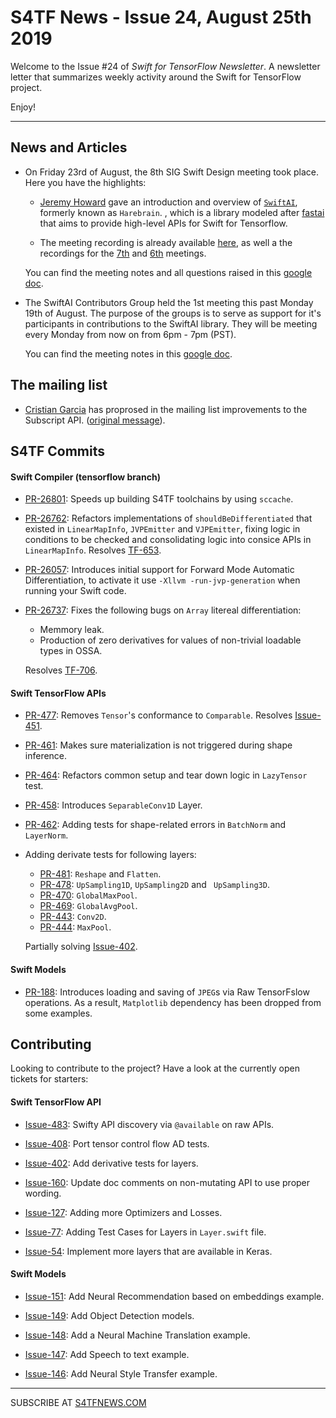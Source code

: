 S4TF News - Issue 24, August 25th 2019
===================

Welcome to the Issue #24 of *Swift for TensorFlow Newsletter*. A newsletter letter that summarizes weekly activity around the Swift for TensorFlow project.

Enjoy!

---

## News and Articles

* On Friday 23rd of August, the 8th SIG Swift Design meeting took place. Here you have the highlights:

    * [Jeremy Howard](https://twitter.com/jeremyphoward) gave an introduction and overview of [`SwiftAI`](https://github.com/fastai/swiftai), formerly known as `Harebrain`. , which is a library modeled after [fastai](https://github.com/fastai/fastai) that aims to provide high-level APIs for Swift for Tensorflow.
    
    * The meeting recording is already available [here](https://drive.google.com/file/d/1QVJejwLGJ6Yc_H_k3SZmgmH77Y3CFSuD/view?usp=sharing), as well a the recordings for the [7th](https://drive.google.com/file/d/12HZsH58EtOT9EiYODeXf0mc874AhzRKC/view?usp=sharing) and [6th](https://drive.google.com/file/d/1WbcXuY4tMZVxne6Vwgl9erWlN1gZJMjy/view?usp=sharing) meetings.
 

    You can find the meeting notes and all questions raised in this [google doc](https://docs.google.com/document/d/1Fm56p5rV1t2Euh6WLtBFKGqI43ozC3EIjReyLk-LCLU/edit#heading=h.ybjihr2k1s4).


* The SwiftAI Contributors Group held the 1st meeting this past Monday 19th of August. The purpose of the groups is to serve as support for it's participants in contributions to the SwiftAI library. They will be meeting every Monday from now on from 6pm - 7pm (PST). 

    You can find the meeting notes in this [google doc](https://docs.google.com/document/d/1Ss-n-OdLfuij04iPu6B4TSmE4DtNoN5bVHLrGmIHBWk/edit).


## The mailing list

* [Cristian Garcia](https://github.com/cgarciae) has proprosed in the mailing list improvements to the Subscript API. ([original message](https://groups.google.com/a/tensorflow.org/d/msg/swift/FEJ4FzZXT78/zq679G0DAgAJ)).


## S4TF Commits

#### Swift Compiler (tensorflow branch)

* [PR-26801](https://github.com/apple/swift/pull/26801): Speeds up building S4TF toolchains by using `sccache`. 

* [PR-26762](https://github.com/apple/swift/pull/26762): Refactors implementations of `shouldBeDifferentiated` that existed in `LinearMapInfo`, `JVPEmitter` and `VJPEmitter`, fixing logic in conditions to be checked and consolidating logic into consice APIs in `LinearMapInfo`.  Resolves [TF-653](https://bugs.swift.org/browse/TF-653).

* [PR-26057](https://github.com/apple/swift/pull/26057): Introduces initial support for Forward Mode Automatic Differentiation, to activate it use `-Xllvm -run-jvp-generation` when running your Swift code.

* [PR-26737](http://github.com/apple/swift/pull/26737): Fixes the following bugs on `Array` litereal differentiation:
    * Memmory leak.
    * Production of zero derivatives for values of non-trivial loadable types in OSSA.

    Resolves [TF-706](https://bugs.swift.org/browse/TF-706).


#### Swift TensorFlow APIs

* [PR-477](https://github.com/tensorflow/swift-apis/issues/451): Removes `Tensor`'s conformance to `Comparable`. Resolves [Issue-451](https://github.com/tensorflow/swift-apis/issues/451).

* [PR-461](https://github.com/tensorflow/swift-apis/pull/461): Makes sure materialization is not triggered during shape inference. 

* [PR-464](https://github.com/tensorflow/swift-apis/pull/464): Refactors common setup and tear down logic in `LazyTensor` test.

* [PR-458](https://github.com/tensorflow/swift-apis/pull/458): Introduces `SeparableConv1D` Layer.

* [PR-462](https://github.com/tensorflow/swift-apis/pull/462): Adding tests for shape-related errors in `BatchNorm` and `LayerNorm`.

* Adding derivate tests for following layers:
    * [PR-481](https://github.com/tensorflow/swift-apis/pull/481): `Reshape` and `Flatten`.
    * [PR-478](https://github.com/tensorflow/swift-apis/pull/478): `UpSampling1D`, `UpSampling2D` and ` UpSampling3D`.
    * [PR-470](https://github.com/tensorflow/swift-apis/pull/470): `GlobalMaxPool`.
    * [PR-469](https://github.com/tensorflow/swift-apis/pull/469): `GlobalAvgPool`. 
    * [PR-443](https://github.com/tensorflow/swift-apis/pull/443): `Conv2D`.
    * [PR-444](https://github.com/tensorflow/swift-apis/pull/444): `MaxPool`.

    Partially solving [Issue-402](https://github.com/tensorflow/swift-apis/issues/402).

#### Swift Models

* [PR-188](https://github.com/tensorflow/swift-models/pull/188): Introduces loading and saving of `JPEG`s via Raw TensorFslow operations. As a result, `Matplotlib` dependency has been dropped from some examples.


## Contributing

Looking to contribute to the project? Have a look at the currently open tickets for starters:

#### Swift TensorFlow API

* [Issue-483](https://github.com/tensorflow/swift-apis/issues/483): Swifty API discovery via `@available` on raw APIs.

* [Issue-408](https://github.com/tensorflow/swift-apis/issues/408): Port tensor control flow AD tests.

* [Issue-402](https://github.com/tensorflow/swift-apis/issues/402): Add derivative tests for layers.

* [Issue-160](https://github.com/tensorflow/swift-apis/issues/160): Update doc comments on non-mutating API to use proper wording.

* [Issue-127](https://github.com/tensorflow/swift-apis/issues/127): Adding more Optimizers and Losses.

* [Issue-77](https://github.com/tensorflow/swift-apis/issues/77):  Adding Test Cases for Layers in `Layer.swift` file.

* [Issue-54](https://github.com/tensorflow/swift-apis/issues/54): Implement more layers that are available in Keras.

#### Swift Models

* [Issue-151](https://github.com/tensorflow/swift-models/issues/151): Add Neural Recommendation based on embeddings example.

* [Issue-149](https://github.com/tensorflow/swift-models/issues/149): Add Object Detection models. 

* [Issue-148](https://github.com/tensorflow/swift-models/issues/148): Add a Neural Machine Translation example. 

* [Issue-147](https://github.com/tensorflow/swift-models/issues/147): Add Speech to text example.

* [Issue-146](https://github.com/tensorflow/swift-models/issues/146): Add Neural Style Transfer example.

---

SUBSCRIBE AT [S4TFNEWS.COM](https://www.s4tfnews.com/)
